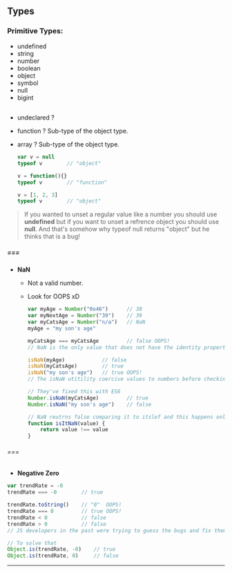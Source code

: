 ## Types
### Primitive Types:
- undefined
- string
- number
- boolean
- object
- symbol
- null
- bigint
##
- undeclared ? 
- function ? Sub-type of the object type.
- array ? Sub-type of the object type.

    ```javascript
    var v = null
    typeof v        // "object"

    v = function(){}
    typeof v        // "function"

    v = [1, 2, 3]
    typeof v        // "object"
    ```

 > If you wanted to unset a regular value like a number you should use **undefined** but if you want to unset a refrence object you should use **null**. And that's somehow why typeof null returns "object" but he thinks that is a bug!

##### ===
-  **NaN**
    -  Not a valid number. 
    - Look for OOPS xD

        ```javascript
        var myAge = Number("0o46")      // 38
        var myNextAge = Number("39")    // 39
        var myCatsAge = Number("n/a")   // NaN
        myAge = "my son's age"

        myCatsAge === myCatsAge         // false OOPS!
        // NaN is the only value that does not have the identity property meaning that its not equal to itself!

        isNaN(myAge)            // false
        isNaN(myCatsAge)        // true
        isNaN("my son's age")   // true OOPS!
        // The isNaN utitility coercive values to numbers before checking if they're NaN!

        // They've fixed this with ES6
        Number.isNaN(myCatsAge)         // true
        Number.isNaN("my son's age")    // false

        // NaN reutrns false comparing it to itslef and this happens only with NaN in JS.
        function isItNaN(value) {
            return value !== value
        }
        ```
###### ===
-  **Negative Zero**
```javascript
var trendRate = -0
trendRate === -0        // true

trendRate.toString()    // "0"  OOPS!
trendRate === 0         // true OOPS!
trendRate < 0           // false
trendRate > 0           // false
// JS developers in the past were trying to guess the bugs and fix them themselves!

// To solve that
Object.is(trendRate, -0)    // true
Object.is(trendRate, 0)     // false
```

---
